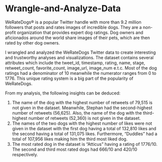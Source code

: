 # Wrangle-and-Analyze-Data

WeRateDogs® is a popular Twitter handle with more than 9.2 million followers that 
posts and rates images of incredible dogs. They are a non-profit organization that 
provides expert dog ratings. Dog owners and aficionados around the world share 
images of their pets, which are then rated by other dog owners.

I wrangled and analyzed the WeRateDogs Twitter data to create interesting and trustworthy analyses and visualizations. The dataset contains several attributes which include the tweet_id, timestamp, 
rating, name, stage, retweet_count, favorite_count, image_url, image_num e.t.c.
Most of the dog ratings had a denominator of 10 meanwhile the numerator ranges 
from 0 to 1776. This unique rating system is a big part of the popularity of 
WeRateDogs.

From my analysis, the following insights can be deduced:
1. The name of the dog with the highest number of retweets of 79,515 is not 
given in the dataset. Meanwhile, Stephan had the second-highest number of 
retweets (56,625). Also, the name of the dog with the third-highest number 
of retweets (52,360) is not given in the dataset.
2. The names of the two dogs with the highest number of likes were not given 
in the dataset with the first dog having a total of 132,810 likes and the second 
having a total of 131,075 likes. Furthermore, “Duddles” had a total of 107,956 
likes making him the third most liked dog.
3. The most rated dog in the dataset is “Atticus” having a rating of 1776/10. 
The second and third most rated dogs had 666/10 and 420/10 respectively.
